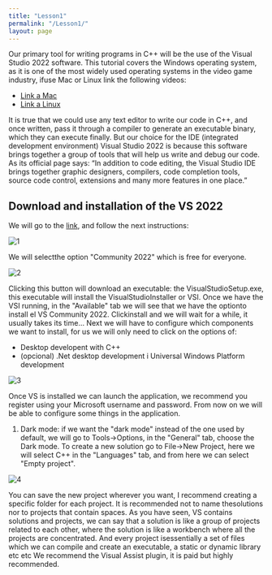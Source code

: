```yaml
---
title: "Lesson1"
permalink: "/Lesson1/"
layout: page
---
```

Our primary tool for writing programs in C++ will be the use of the Visual Studio 2022 software.
This tutorial covers the Windows operating system, as it is one of the most widely used
operating systems in the video game industry, ifuse Mac or Linux link the following videos:


- [Link a Mac](https://www.youtube.com/watch?v=1E_kBSka_ec&list=PLlrATfBNZ98dudnM48yfGUldqGD0S4FFb&index=3)
- [Link a Linux](https://www.youtube.com/watch?v=LKLuvoY6U0I&list=PLlrATfBNZ98dudnM48yfGUldqGD0S4FFb&index=4)
  
It is true that we could use any text editor to write our code in C++, and once written, pass it
through a compiler to generate an executable binary, which they can execute finally. But our
choice for the IDE (integrated development environment) Visual Studio 2022 is because this
software brings together a group of tools that will help us write and debug our code.
As its official page says: “In addition to code editing, the Visual Studio IDE brings together
graphic designers, compilers, code completion tools, source code control, extensions and many
more features in one place.”

## Download and installation of the VS 2022

We will go to the [link](https://visualstudio.microsoft.com/downloads/), and follow the next instructions:

![1](https://github.com/esterUOC/esterUOC.github.io/assets/128288660/f35d1044-1089-41ef-ae4a-99195b430be1)

We will selectthe option "Community 2022" which is free for everyone.

![2](https://github.com/esterUOC/esterUOC.github.io/assets/128288660/c169bbf9-15a7-4920-9c8c-38945c2a0906)


Clicking this button will download an executable: the VisualStudioSetup.exe, this executable will
install the VisualStudioInstaller or VSI.
Once we have the VSI running, in the "Available" tab we will see that we have the optionto
install el VS Community 2022. Clickinstall and we will wait for a while, it usually takes its time…
Next we will have to configure which components we want to install, for us we will only need to
click on the options of:
- Desktop developent with C++
- (opcional) .Net desktop development i Universal Windows Platform development

![3](https://github.com/esterUOC/esterUOC.github.io/assets/128288660/3b2aa184-a9f8-47e4-ab1c-9875a8d71e55)

Once VS is installed we can launch the application, we recommend you register using your
Microsoft username and password.
From now on we will be able to configure some things in the application.
1. Dark mode: if we want the "dark mode" instead of the one used by default, we will go to
Tools->Options, in the "General" tab, choose the Dark mode.
To create a new solution go to File->New Project, here we will select C++ in the "Languages"
tab, and from here we can select "Empty project".

![4](https://github.com/esterUOC/esterUOC.github.io/assets/128288660/4ead0571-7ed1-446b-9433-415ea913aa7d)

You can save the new project wherever you want, I recommend creating a specific folder for
each project.
It is recommended not to name thesolutions nor to projects that contain spaces. As you have
seen, VS contains solutions and projects, we can say that a solution is like a group of projects
related to each other, where the solution is like a workbench where all the projects are
concentrated.
And every project isessentially a set of files which we can compile and create an executable, a
static or dynamic library etc etc
We recommend the Visual Assist plugin, it is paid but highly recommended.




